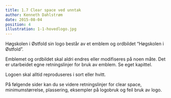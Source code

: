 ```yaml
---
title: 1.7 Clear space ved unntak
author: Kenneth Dahlstrøm
date: 2015-08-04
position: 4
illustration: 1-1-hovedlogo.jpg
---
```


Høgskolen i Østfold sin logo består av et emblem og ordbildet “Høgskolen i Østfold”.

Emblemet og ordbildet skal aldri endres eller modifiseres på noen måte. Det er utarbeidet egne retningslinjer for bruk av emblem. Se eget kapittel.

Logoen skal alltid reproduseres i sort eller hvitt.

På følgende sider kan du se videre retningslinjer for clear space, minimumstørrelse, plassering, eksempler på logobruk og feil bruk av logo.
